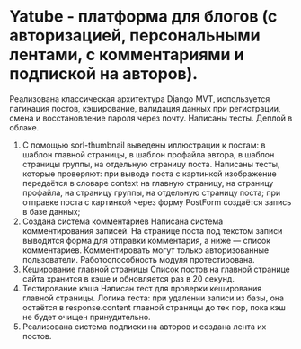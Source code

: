 # Yatube - платформа для блогов (с авторизацией, персональными лентами, с комментариями и подпиской на авторов).
Реализована классическая архитектура Django MVT, используется пагинация постов, кэширование, валидация данных при регистрации, смена и восстановление пароля через почту. Написаны тесты. Деплой в облаке.
1. С помощью sorl-thumbnail выведены иллюстрации к постам:
в шаблон главной страницы,
в шаблон профайла автора,
в шаблон страницы группы,
на отдельную страницу поста.
Написаны тесты, которые проверяют:
при выводе поста с картинкой изображение передаётся в словаре context
на главную страницу,
на страницу профайла,
на страницу группы,
на отдельную страницу поста;
при отправке поста с картинкой через форму PostForm создаётся запись в базе данных;
2. Создана система комментариев
Написана система комментирования записей. На странице поста под текстом записи выводится форма для отправки комментария, а ниже — список комментариев. Комментировать могут только авторизованные пользователи. 
Работоспособность модуля протестирована.
3. Кеширование главной страницы
Список постов на главной странице сайта хранится в кэше и обновляется раз в 20 секунд.
4. Тестирование кэша
Написан тест для проверки кеширования главной страницы. Логика теста: при удалении записи из базы, она остаётся в response.content главной страницы до тех пор, пока кэш не будет очищен принудительно.
5. Реализована система подписки на авторов и создана лента их постов.
